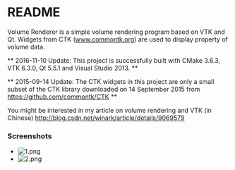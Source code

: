 # README #

Volume Renderer is a simple volume rendering program based on VTK and Qt.
Widgets from CTK (www.commontk.org) are used to display property of volume data.

** 2016-11-10 Update: This project is successfully built with CMake 3.6.3, VTK 6.3.0, Qt 5.5.1 and Visual Studio 2013. **

** 2015-09-14 Update: The CTK widgets in this project are only a small subset of the CTK library downloaded on 14 September 2015 from https://github.com/commontk/CTK **

You might be interested in my article on volume rendering and VTK (in Chinese)
http://blog.csdn.net/winark/article/details/9069579

### Screenshots ###

* ![1.png](https://bitbucket.org/repo/R56p67/images/1364252391-1.png)
* ![2.png](https://bitbucket.org/repo/R56p67/images/1505056923-2.png)